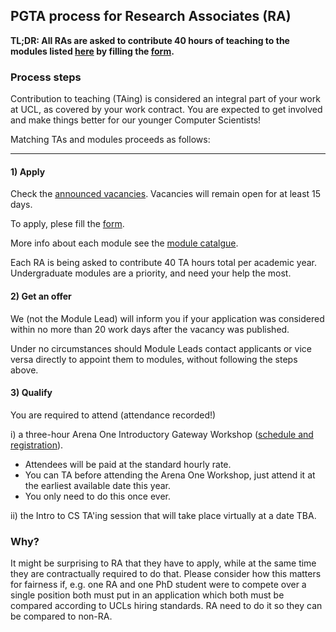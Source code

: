 ## PGTA process for Research Associates (RA)

**TL;DR: All RAs are asked to contribute 40 hours of teaching to the modules listed [here](https://tinyurl.com/mm69m93w)
by filling the [form](https://forms.gle/DAMEZXiiwoX3nsJn9).**

### Process steps

Contribution to teaching (TAing) is considered an integral part of your work at UCL, as covered by your work contract.
You are expected to get involved and make things better for our younger Computer Scientists!

Matching TAs and modules proceeds as follows:

------

#### 1) Apply

Check the [announced vacancies](https://tinyurl.com/mm69m93w).
Vacancies will remain open for at least 15 days.

To apply, plese fill the [form](https://forms.gle/DAMEZXiiwoX3nsJn9).

More info about each module see the [module catalgue](https://www.ucl.ac.uk/module-catalogue/).

Each RA is being asked to contribute 40 TA hours total per academic year.
Undergraduate modules are a priority, and need your help the most.

#### 2) Get an offer

We (not the Module Lead) will inform you if your application was considered within no more than 20 work days after the vacancy was published.

Under no circumstances should Module Leads contact applicants or vice versa directly to appoint them to modules, without following the steps above.

#### 3) Qualify

You are required to attend (attendance recorded!)

i) a three-hour Arena One Introductory Gateway Workshop ([schedule and registration](http://www.ucl.ac.uk/arena/one)).
- Attendees will be paid at the standard hourly rate.
- You can TA before attending the Arena One Workshop, just attend it at the earliest available date this year.
- You only need to do this once ever.

ii) the Intro to CS TA'ing session that will take place virtually at a date TBA.

### Why?

It might be surprising to RA that they have to apply, while at the same time they are contractually required to do that.
Please consider how this matters for fairness if, e.g. one RA and one PhD student were to compete over a single position both must put in an application which both must be compared according to UCLs hiring standards.
RA need to do it so they can be compared to non-RA.

